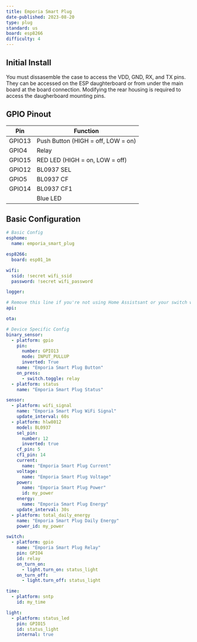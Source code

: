```yaml
---
title: Emporia Smart Plug
date-published: 2023-08-20
type: plug
standard: us
board: esp8266
difficulty: 4
---
```


## Initial Install

You must dissasemble the case to access the VDD, GND, RX, and TX pins. They can be accessed on the ESP daughterboard or from under the main board at the board connection. Modifying the rear housing is required to access the daugherboard mounting pins.

## GPIO Pinout

| Pin    | Function                           |
| ------ | ---------------------------------- |
| GPIO13 | Push Button (HIGH = off, LOW = on) |
| GPIO4  | Relay                              |
| GPIO15 | RED LED (HIGH = on, LOW = off)     |
| GPIO12 | BL0937 SEL                         |
| GPIO5  | BL0937 CF                          |
| GPIO14 | BL0937 CF1                         |
|        | Blue LED                           |

## Basic Configuration

```yaml
# Basic Config
esphome:
  name: emporia_smart_plug

esp8266:
  board: esp01_1m

wifi:
  ssid: !secret wifi_ssid
  password: !secret wifi_password

logger:

# Remove this line if you're not using Home Assistsant or your switch will restart every now and again
api:

ota:

# Device Specific Config
binary_sensor:
  - platform: gpio
    pin:
      number: GPIO13
      mode: INPUT_PULLUP
      inverted: True
    name: "Emporia Smart Plug Button"
    on_press:
      - switch.toggle: relay
  - platform: status
    name: "Emporia Smart Plug Status"

sensor:
  - platform: wifi_signal
    name: "Emporia Smart Plug WiFi Signal"
    update_interval: 60s
  - platform: hlw8012
    model: BL0937
    sel_pin:
      number: 12
      inverted: true
    cf_pin: 5
    cf1_pin: 14
    current:
      name: "Emporia Smart Plug Current"
    voltage:
      name: "Emporia Smart Plug Voltage"
    power:
      name: "Emporia Smart Plug Power"
      id: my_power
    energy:
      name: "Emporia Smart Plug Energy"
    update_interval: 30s
  - platform: total_daily_energy
    name: "Emporia Smart Plug Daily Energy"
    power_id: my_power

switch:
  - platform: gpio
    name: "Emporia Smart Plug Relay"
    pin: GPIO4
    id: relay
    on_turn_on:
      - light.turn_on: status_light
    on_turn_off:
      - light.turn_off: status_light

time:
  - platform: sntp
    id: my_time

light:
  - platform: status_led
    pin: GPIO15
    id: status_light
    internal: true
```
